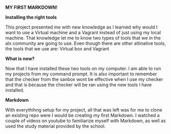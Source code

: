 **MY FIRST MARKDOWN!**

**Installing the right tools**

This project presented me with new knowledge as I learned why would I want to use a Virtual machine and a Vagrant instead of just using my local machine. That knowledge let me to know two types of tools that we in the alx community are going to use. Even though there are other altinative tools, the tools that we use are: Virtual box and Vagrant

**What is new?**

Now that I have installed these two tools on my computer. I am able to run my projects from my command prompt. It is also important to remember that the checker from the sanbox wont be effective when I use my checker and that is because the checker will be ran using the new tools I have installed.

**Markdown**

With everythihng setup for my project, all that was left was for me to clone an existing repo were I would be creating my first Markdown. I watched a couple of videos on youtube to familiarize myself with Markdown, as well as used the study material provided by the school.

